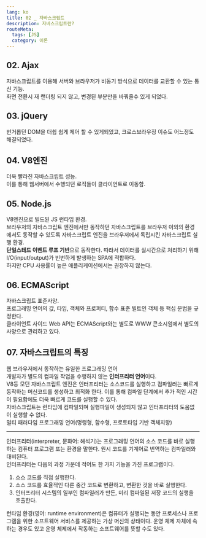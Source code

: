 ```yaml
---
lang: ko
title: 02 _ 자바스크립트
description: 자바스크립트란?
routeMeta:
  tags: [JS]
  category: 이론
---
```


## 02. Ajax

자바스크립트를 이용해 서버와 브라우저가 비동기 방식으로 데이터를 교환할 수 있는 통신 기능.  
화면 전환시 재 랜더링 되지 않고, 변경된 부분만을 바꿔줄수 있게 되었다.

## 03. jQuery

번거롭던 DOM을 더쉽 쉽게 제어 할 수 있게되었고, 크로스브라우징 이슈도 어느정도 해결되었다.

## 04. V8엔진

더욱 빨라진 자바스크립트 성능.  
이를 통해 웹서버에서 수행되던 로직들이 클라이언트로 이동함.

## 05. Node.js

V8엔진으로 빌드된 JS 런타임 환경.  
브라우저의 자바스크립트 엔진에서만 동작하던 자바스크립트를 브라우저 이외의 환경에서도 동작할 수 있도록 자바스크립트 엔진을 브라우저에서 독립시킨 자바스크립트 실행 환경.  
**단일스테드 이벤트 루프 기반**으로 동작한다. 따라서 데이터를 실시간으로 처리하기 위해 I/O(input/output)가 빈번하게 발생하는 SPA에 적합하다.  
하지만 CPU 사용률이 높은 애플리케이션에서는 권장하지 않는다.

## 06. ECMAScript

자바스크립트 표준사양.  
프로그래밍 언어의 값, 타입, 객체와 프로퍼티, 함수 표준 빌트인 객체 등 핵심 문법을 규정한다.  
클라이언트 사이드 Web API는 ECMAScript와는 별도로 WWW 콘소시엄에서 별도의 사양으로 관리하고 있다.

## 07. 자바스크립트의 특징

웹 브라우저에서 동작하는 유일한 프로그래밍 언어  
개발자가 별도의 컴파일 작업을 수행하지 않는 **인터프리터 언어**이다.  
V8등 모던 자바스크립트 엔진은 인터프리터는 소스코드를 실행하고 컴파일러는 빠르게 동작하는 머신코드를 생성하고 최적화 한다. 이를 통해 컴파일 단계에서 추가 적인 시간이 필요함에도 더욱 빠르게 코드를 실행할 수 있다.  
자바스크립트는 런타임에 컴파일되며 실행파일이 생성되지 않고 인터프리터의 도움없이 실행할 수 없다.  
멀티 패러다임 프로그래밍 언어(명령형, 함수형, 프로토타입 기반 객체지향)

---

인터프리터(interpreter, 문화어: 해석기)는 프로그래밍 언어의 소스 코드를 바로 실행하는 컴퓨터 프로그램 또는 환경을 말한다. 원시 코드를 기계어로 번역하는 컴파일러와 대비된다.  
인터프리터는 다음의 과정 가운데 적어도 한 가지 기능을 가진 프로그램이다.

1. 소스 코드를 직접 실행한다.
2. 소스 코드를 효율적인 다른 중간 코드로 변환하고, 변환한 것을 바로 실행한다.
3. 인터프리터 시스템의 일부인 컴파일러가 만든, 미리 컴파일된 저장 코드의 실행을 호출한다.

런타임 환경(영어: runtime environment)은 컴퓨터가 실행되는 동안 프로세스나 프로그램을 위한 소프트웨어 서비스를 제공하는 가상 머신의 상태이다. 운영 체제 자체에 속하는 경우도 있고 운영 체제에서 작동하는 소프트웨어를 뜻할 수도 있다.
